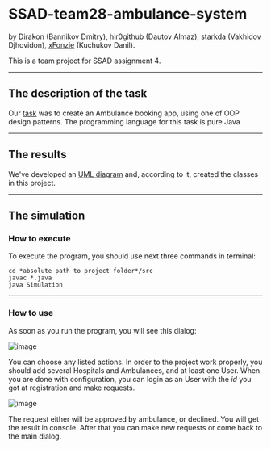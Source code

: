# SSAD-team28-ambulance-system
by [Dirakon](https://github.com/Dirakon) (Bannikov Dmitry), [hir0github](https://github.com/hir0github) (Dautov Almaz), [starkda](https://github.com/starkda) (Vakhidov Djhovidon), [xFonzie](https://github.com/xFonzie) (Kuchukov Danil).

This is a team project for SSAD assignment 4.
________
## The description of the task
Our [task](https://docs.google.com/document/d/1MlSFBiwkHJ6vB-HYCIXd3NcC_fdYKRGp7DmvvDefBTw/edit) was to create an Ambulance booking app, using one of OOP design patterns. The programming language for this task is pure Java
________
## The results
We've developed an [UML diagram](https://i.imgur.com/E9DmlB3.png) and, according to it, created the classes in this project.
________
## The simulation
### How to execute
To execute the program, you should use next three commands in terminal:
```
cd *absolute path to project folder*/src
javac *.java
java Simulation
```
________
### How to use
As soon as you run the program, you will see this dialog:

![image](https://user-images.githubusercontent.com/73740139/165539012-69461573-23b0-4fe1-8541-30d4f7065534.png)



You can choose any listed actions. In order to the project work properly, you should add several Hospitals and Ambulances, and at least one User.
When you are done with configuration, you can login as an User with the _id_ you got at registration and make requests.

![image](https://user-images.githubusercontent.com/73740139/165540817-4fbc8f32-e9a6-4173-ac97-e7256c32dd13.png)

The request either will be approved by ambulance, or declined. You will get the result in console.
After that you can make new requests or come back to the main dialog.
